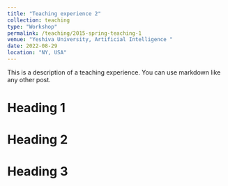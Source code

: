 ```yaml
---
title: "Teaching experience 2"
collection: teaching
type: "Workshop"
permalink: /teaching/2015-spring-teaching-1
venue: "Yeshiva University, Artificial Intelligence	"
date: 2022-08-29
location: "NY, USA"
---
```


This is a description of a teaching experience. You can use markdown like any other post.

Heading 1
======

Heading 2
======

Heading 3
======

